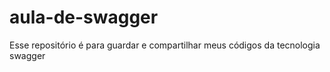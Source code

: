 # aula-de-swagger
Esse repositório é para guardar e compartilhar meus códigos da tecnologia swagger
